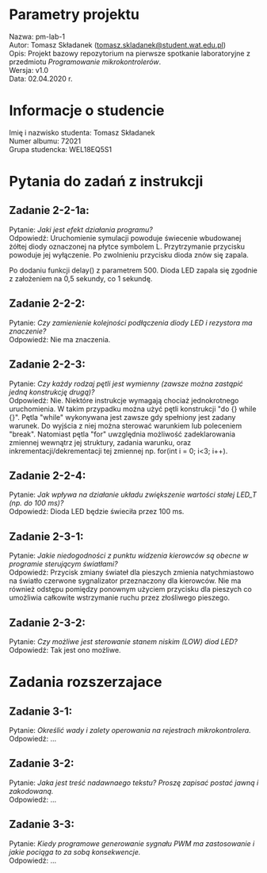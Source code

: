 # Parametry projektu
Nazwa:  pm-lab-1  
Autor:  Tomasz Składanek (tomasz.skladanek@student.wat.edu.pl)  
Opis:   Projekt bazowy repozytorium na pierwsze spotkanie laboratoryjne z przedmiotu *Programowanie mikrokontrolerów*.  
Wersja: v1.0  
Data:   02.04.2020 r.  

# Informacje o studencie
Imię i nazwisko studenta:   Tomasz Składanek  
Numer albumu:               72021  
Grupa studencka:            WEL18EQ5S1  

# Pytania do zadań z instrukcji
## Zadanie 2-2-1a:
Pytanie:    *Jaki jest efekt działania programu?*  
Odpowiedź:  Uruchomienie symulacji powoduje świecenie wbudowanej żółtej diody oznaczonej na płytce symbolem L. Przytrzymanie przycisku powoduje jej wyłączenie. Po zwolnieniu przycisku dioda znów się zapala.

Po dodaniu funkcji delay() z parametrem 500. Dioda LED zapala się zgodnie z założeniem na 0,5 sekundy, co 1 sekundę.

## Zadanie 2-2-2:
Pytanie:    *Czy zamienienie kolejności podłączenia diody LED i rezystora ma znaczenie?*  
Odpowiedź:  Nie ma znaczenia.

## Zadanie 2-2-3:
Pytanie:    *Czy każdy rodzaj pętli jest wymienny (zawsze można zastąpić jedną konstrukcję drugą)?*  
Odpowiedź:  Nie. Niektóre instrukcje wymagają chociaż jednokrotnego uruchomienia. W takim przypadku można użyć pętli konstrukcji "do {} while {}". Pętla "while" wykonywana jest zawsze gdy spełniony jest zadany warunek. Do wyjścia z niej można sterować warunkiem lub poleceniem "break". Natomiast pętla "for" uwzględnia możliwość zadeklarowania zmiennej wewnątrz jej struktury, zadania warunku, oraz inkrementacji/dekrementacji tej zmiennej np. for(int i = 0; i<3; i++). 

## Zadanie 2-2-4:
Pytanie:    *Jak wpływa na działanie układu zwiększenie wartości stałej LED_T (np. do 100 ms)?*  
Odpowiedź:  Dioda LED będzie świeciła przez 100 ms.

## Zadanie 2-3-1:
Pytanie:    *Jakie niedogodności z punktu widzenia kierowców są obecne w programie sterującym światłami?*  
Odpowiedź:  Przycisk zmiany świateł dla pieszych zmienia natychmiastowo na światło czerwone sygnalizator przeznaczony dla kierowców. Nie ma również odstępu pomiędzy ponownym użyciem przycisku dla pieszych co umożliwia całkowite wstrzymanie ruchu przez złośliwego pieszego. 

## Zadanie 2-3-2:
Pytanie:    *Czy możliwe jest sterowanie stanem niskim (LOW) diod LED?*  
Odpowiedź:  Tak jest ono możliwe.

# Zadania rozszerzajace
## Zadanie 3-1:
Pytanie:    *Określić wady i zalety operowania na rejestrach mikrokontrolera.*  
Odpowiedź:  ...

## Zadanie 3-2:
Pytanie:    *Jaka jest treść nadawnaego tekstu? Proszę zapisać postać jawną i zakodowaną.*  
Odpowiedź:  ...

## Zadanie 3-3:
Pytanie:    *Kiedy programowe generowanie sygnału PWM ma zastosowanie i jakie pociąga to za sobą konsekwencje.*  
Odpowiedź:  ...


